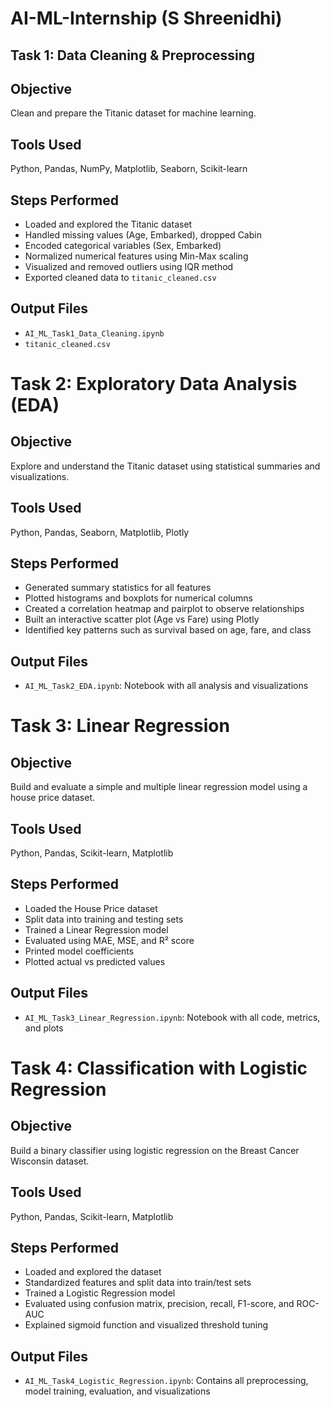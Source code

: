 # AI-ML-Internship (S Shreenidhi)

## Task 1: Data Cleaning & Preprocessing

## Objective
Clean and prepare the Titanic dataset for machine learning.

## Tools Used
Python, Pandas, NumPy, Matplotlib, Seaborn, Scikit-learn

## Steps Performed
- Loaded and explored the Titanic dataset
- Handled missing values (Age, Embarked), dropped Cabin
- Encoded categorical variables (Sex, Embarked)
- Normalized numerical features using Min-Max scaling
- Visualized and removed outliers using IQR method
- Exported cleaned data to `titanic_cleaned.csv`

## Output Files
- `AI_ML_Task1_Data_Cleaning.ipynb`
- `titanic_cleaned.csv`

# Task 2: Exploratory Data Analysis (EDA)

## Objective
Explore and understand the Titanic dataset using statistical summaries and visualizations.

## Tools Used
Python, Pandas, Seaborn, Matplotlib, Plotly

## Steps Performed
- Generated summary statistics for all features
- Plotted histograms and boxplots for numerical columns
- Created a correlation heatmap and pairplot to observe relationships
- Built an interactive scatter plot (Age vs Fare) using Plotly
- Identified key patterns such as survival based on age, fare, and class

## Output Files
- `AI_ML_Task2_EDA.ipynb`: Notebook with all analysis and visualizations

# Task 3: Linear Regression

## Objective
Build and evaluate a simple and multiple linear regression model using a house price dataset.

## Tools Used
Python, Pandas, Scikit-learn, Matplotlib

## Steps Performed
- Loaded the House Price dataset
- Split data into training and testing sets
- Trained a Linear Regression model
- Evaluated using MAE, MSE, and R² score
- Printed model coefficients
- Plotted actual vs predicted values

## Output Files
- `AI_ML_Task3_Linear_Regression.ipynb`: Notebook with all code, metrics, and plots

# Task 4: Classification with Logistic Regression

## Objective
Build a binary classifier using logistic regression on the Breast Cancer Wisconsin dataset.

## Tools Used
Python, Pandas, Scikit-learn, Matplotlib

## Steps Performed
- Loaded and explored the dataset
- Standardized features and split data into train/test sets
- Trained a Logistic Regression model
- Evaluated using confusion matrix, precision, recall, F1-score, and ROC-AUC
- Explained sigmoid function and visualized threshold tuning

## Output Files
- `AI_ML_Task4_Logistic_Regression.ipynb`: Contains all preprocessing, model training, evaluation, and visualizations
